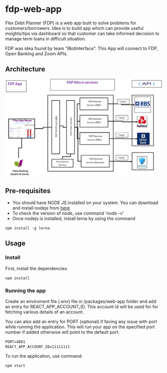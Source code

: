 fdp-web-app
==============

Flex Debt Planner (FDP) is a web app built to solve problems for customers/borrowers. Idea is to build app which can provide useful insights/tips via dashboard so that customer can take informed decisiion to manage term loans in difficult situation. 

FDP was idea found by team "IBotInterface". This App will connect to FDP, Open Banking and Zoom APIs.

## Architecture
![](https://github.com/vpworkspace/fdp-web-app/blob/master/fdp-architecture.png)




Pre-requisites
--------------

* You should have NODE JS installed on your system. You can download and install nodejs from [here](https://nodejs.org/en/download/).
* To check the version of node, use command 'node -v'
* Once nodejs is installed, install lerna by using the command

``` nowrap
npm install -g lerna
```

Usage
-----

### Install

First, install the dependencies:

``` nowrap
npm install
```

### Running the app

Create an enviroment file (.env) file in /packages/web-app folder and add an entry for REACT_APP_ACCOUNT_ID. This account id will be used for for fetching various details of an account.

You can also add an entry for PORT (optional) if facing any issue with port while running the application. This will run your app on the specified port number if added otherwise will point to the default port. 

``` nowrap
PORT=4001
REACT_APP_ACCOUNT_ID=11111111
```
To run the application, use command:

``` nowrap
npm start
```
